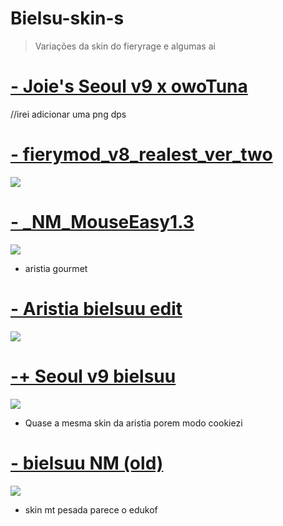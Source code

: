 # Bielsu-skin-s
> Variações da skin do fieryrage e algumas ai 
# [- Joie's Seoul v9 x owoTuna](https://drive.google.com/u/0/uc?export=download&confirm=F075&id=1PO2IeNKw9vF_IoStT3P3Xgtw8-PhVT6K)
//irei adicionar uma png dps[]()
# [- fierymod_v8_realest_ver_two](https://cdn.discordapp.com/attachments/153594893908836352/821909838359166976/fierymod_v8_realest_ver_two.osk)
![](https://media.discordapp.net/attachments/848912199287308371/915044000493338685/Screenshot_74.png?width=1203&height=676)
# [- _NM_MouseEasy1.3](https://drive.google.com/u/0/uc?id=1XrA_U_EvexW7ueRwdN6VAaGkRiajhAd8&export=download)
![](https://media.discordapp.net/attachments/848912199287308371/915042212503486484/Screenshot_73.png?width=1214&height=676)
* aristia gourmet
# [- Aristia bielsuu edit](https://drive.google.com/u/0/uc?export=download&confirm=efIy&id=1s8OAUru9oQPhJ5kmGOee312DjJW6GbOV)
![](https://media.discordapp.net/attachments/848912199287308371/915037879842009108/Screenshot_70.png?width=1209&height=676)
# [-+ Seoul v9 bielsuu](https://drive.google.com/u/0/uc?export=download&confirm=yuOC&id=1SS564JW-ee_YahH-IgM4QmyK8YoZ_x7E)
![](https://media.discordapp.net/attachments/848912199287308371/915038725598240788/Screenshot_71.png?width=1196&height=676)
* Quase a mesma skin da aristia porem modo cookiezi
# [- bielsuu NM (old)](https://drive.google.com/u/0/uc?export=download&confirm=RvQq&id=1kohZ999jTtNTXu41FW0jcQlqbspvpTpN)
![](https://media.discordapp.net/attachments/848912199287308371/915040841729474620/Screenshot_72.png?width=1197&height=676)
* skin mt pesada parece o edukof
